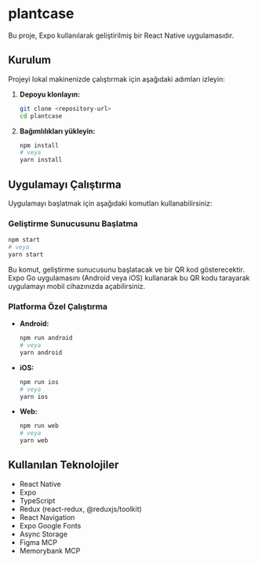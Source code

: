 # plantcase

Bu proje, Expo kullanılarak geliştirilmiş bir React Native uygulamasıdır.

## Kurulum

Projeyi lokal makinenizde çalıştırmak için aşağıdaki adımları izleyin:

1.  **Depoyu klonlayın:**
    ```bash
    git clone <repository-url>
    cd plantcase
    ```
2.  **Bağımlılıkları yükleyin:**
    ```bash
    npm install
    # veya
    yarn install
    ```

## Uygulamayı Çalıştırma

Uygulamayı başlatmak için aşağıdaki komutları kullanabilirsiniz:

### Geliştirme Sunucusunu Başlatma
```bash
npm start
# veya
yarn start
```
Bu komut, geliştirme sunucusunu başlatacak ve bir QR kod gösterecektir. Expo Go uygulamasını (Android veya iOS) kullanarak bu QR kodu tarayarak uygulamayı mobil cihazınızda açabilirsiniz.

### Platforma Özel Çalıştırma

-   **Android:**
    ```bash
    npm run android
    # veya
    yarn android
    ```
-   **iOS:**
    ```bash
    npm run ios
    # veya
    yarn ios
    ```
-   **Web:**
    ```bash
    npm run web
    # veya
    yarn web
    ```

## Kullanılan Teknolojiler

-   React Native
-   Expo
-   TypeScript
-   Redux (react-redux, @reduxjs/toolkit)
-   React Navigation
-   Expo Google Fonts
-   Async Storage
-   Figma MCP
-   Memorybank MCP


